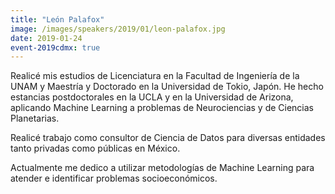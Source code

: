 ```yaml
---
title: "León Palafox"
image: /images/speakers/2019/01/leon-palafox.jpg
date: 2019-01-24
event-2019cdmx: true
---
```


Realicé mis estudios de Licenciatura en la Facultad de Ingeniería de la UNAM y Maestría y Doctorado en la Universidad de Tokio, Japón. He hecho estancias postdoctorales en la UCLA y en la Universidad de Arizona, aplicando Machine Learning a problemas de Neurociencias y de Ciencias Planetarias.

Realicé trabajo como consultor de Ciencia de Datos para diversas entidades tanto privadas como públicas en México.

Actualmente me dedico a utilizar metodologías de Machine Learning para atender e identificar problemas socioeconómicos.